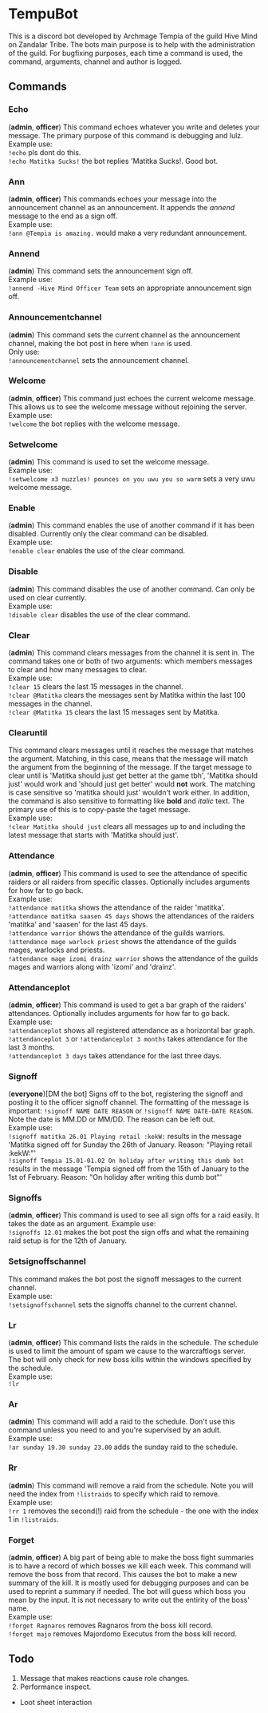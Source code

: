 # TempuBot
This is a discord bot developed by Archmage Tempia of the guild Hive Mind on Zandalar Tribe. The bots main purpose is to help with the administration of the guild.
For bugfixing purposes, each time a command is used, the command, arguments, channel and author is logged.

## Commands

### Echo
(**admin**, **officer**)
This command echoes whatever you write and deletes your message. The primary purpose of this command is debugging and lulz.  
Example use:  
`!echo` pls dont do this.  
`!echo Matitka Sucks!` the bot replies 'Matitka Sucks!. Good bot.  

### Ann
(**admin**, **officer**)
This commands echoes your message into the announcement channel as an announcement. It appends the *annend* message to the end as a sign off.  
Example use:  
`!ann @Tempia is amazing.` would make a very redundant announcement.

### Annend
(**admin**)
This command sets the announcement sign off.  
Example use:  
`!annend -Hive Mind Officer Team` sets an appropriate announcement sign off.

### Announcementchannel
(**admin**)
This command sets the current channel as the announcement channel, making the bot post in here when `!ann` is used.  
Only use:  
`!announcementchannel` sets the announcement channel.

### Welcome
(**admin**, **officer**)
This command just echoes the current welcome message. This allows us to see the welcome message without rejoining the server.  
Example use:  
`!welcome` the bot replies with the welcome message.

### Setwelcome
(**admin**)
This command is used to set the welcome message.  
Example use:  
`!setwelcome x3 nuzzles! pounces on you uwu you so warm` sets a very uwu welcome message.  

### Enable
(**admin**)
This command enables the use of another command if it has been disabled. Currently only the clear command can be disabled.  
Example use:  
`!enable clear` enables the use of the clear command.

### Disable
(**admin**)
This command disables the use of another command. Can only be used on clear currently.  
Example use:  
`!disable clear` disables the use of the clear command.

### Clear
(**admin**)
This command clears messages from the channel it is sent in. The command takes one or both of two arguments: which members messages to clear and how many messages to clear.  
Example use:  
`!clear 15` clears the last 15 messages in the channel.  
`!clear @Matitka` clears the messages sent by Matitka within the last 100 messages in the channel.  
`!clear @Matitka 15` clears the last 15 messages sent by Matitka.

### Clearuntil
This command clears messages until it reaches the message that matches the argument. Matching, in this case, means that the message will match the argument from the beginning of the message. If the target message to clear until is 'Matitka should just get better at the game tbh', 'Matitka should just' would work and 'should just get better' would **not** work. The matching is case sensitive so 'matitka should just' wouldn't work either. In addition, the command is also sensitive to formatting like **bold** and *italic* text. The primary use of this is to copy-paste the taget message.  
Example use:  
`!clear Matitka should just` clears all messages up to and including the latest message that starts with 'Matitka should just'.

### Attendance
(**admin**, **officer**)
This command is used to see the attendance of specific raiders or all raiders from specific classes. Optionally includes arguments for how far to go back.  
Example use:  
`!attendance matitka` shows the attendance of the raider 'matitka'.  
`!attendance matitka saasen 45 days` shows the attendances of the raiders 'matitka' and 'saasen' for the last 45 days.  
`!attendance warrior` shows the attendance of the guilds warriors.  
`!attendance mage warlock priest` shows the attendance of the guilds mages, warlocks and priests.  
`!attendance mage izomi drainz warrior` shows the attendance of the guilds mages and warriors along with 'izomi' and 'drainz'.

### Attendanceplot
(**admin**, **officer**)
This command is used to get a bar graph of the raiders' attendances. Optionally includes arguments for how far to go back.  
Example use:  
`!attendanceplot` shows all registered attendance as a horizontal bar graph.  
`!attendanceplot 3` or `!attendanceplot 3 months` takes attendance for the last 3 months.  
`!attendanceplot 3 days` takes attendance for the last three days. 

### Signoff
(**everyone**)[DM the bot] Signs off to the bot, registering the signoff and posting it to the officer signoff channel. The formatting of the message is important: `!signoff NAME DATE REASON` or `!signoff NAME DATE-DATE REASON`. Note the date is MM.DD or MM/DD. The reason can be left out.  
Example use:  
`!signoff matitka 26.01 Playing retail :kekW:` results in the message 'Matitka signed off for Sunday the 26th of January. Reason: "Playing retail :kekW:"'  
`!signoff Tempia 15.01-01.02 On holiday after writing this dumb bot` results in the message 'Tempia signed off from the 15th of January to the 1st of February. Reason: "On holiday after writing this dumb bot"'  

### Signoffs
(**admin**, **officer**)
This command is used to see all sign offs for a raid easily. It takes the date as an argument.
Example use:  
`!signoffs 12.01` makes the bot post the sign offs and what the remaining raid setup is for the 12th of January.

### Setsignoffschannel
This command makes the bot post the signoff messages to the current channel.  
Example use:  
`!setsignoffschannel` sets the signoffs channel to the current channel.

### Lr
(**admin**, **officer**)
This command lists the raids in the schedule. The schedule is used to limit the amount of spam we cause to the warcraftlogs server. The bot will only check for new boss kills within the windows specified by the schedule.  
Example use:  
`!lr`

### Ar
(**admin**)
This command will add a raid to the schedule. Don't use this command unless you need to and you're supervised by an adult.  
Example use:  
`!ar sunday 19.30 sunday 23.00` adds the sunday raid to the schedule.

### Rr
(**admin**)
This command will remove a raid from the schedule. Note you will need the index from `!listraids` to specify which raid to remove.  
Example use:  
`!rr 1` removes the second(!) raid from the schedule - the one with the index 1 in `!listraids`.

### Forget
(**admin**, **officer**)
A big part of being able to make the boss fight summaries is to have a record of which bosses we kill each week. This command will remove the boss from that record. This causes the bot to make a new summary of the kill. It is mostly used for debugging purposes and can be used to reprint a summary if needed. The bot will guess which boss you mean by the input. It is not necessary to write out the entirity of the boss' name.  
Example use:  
`!forget Ragnaros` removes Ragnaros from the boss kill record.  
`!forget majo` removes Majordomo Executus from the boss kill record.  

## Todo
1. Message that makes reactions cause role changes.
2. Performance inspect.
- Loot sheet interaction
